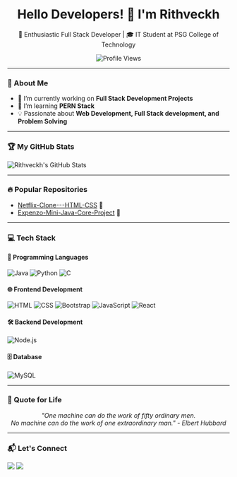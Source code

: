 <h1 align="center">Hello Developers! 👋 I'm Rithveckh</h1>

<p align="center">
  🚀 Enthusiastic Full Stack Developer | 🎓 IT Student at PSG College of Technology
</p>

<p align="center">
  <img src="https://komarev.com/ghpvc/?username=Rithveckh&color=blue" alt="Profile Views">
</p>

---

### 🌟 About Me
- 🔭 I’m currently working on **Full Stack Development Projects**
- 🌱 I’m learning **PERN Stack**
- 💡 Passionate about **Web Development, Full Stack development, and Problem Solving**

---

### 🏆 My GitHub Stats
![Rithveckh's GitHub Stats](https://github-readme-stats.vercel.app/api?username=Rithveckh&show_icons=true&theme=dark)

---

### 🔥 Popular Repositories
- [Netflix-Clone---HTML-CSS](https://github.com/Rithveckh/Netflix-Clone---HTML-CSS) 🌟
- [Expenzo-Mini-Java-Core-Project](https://github.com/Rithveckh/Expenzo_JavaProject) 🌟

---

### 💻 Tech Stack
#### 🚀 Programming Languages
![Java](https://img.shields.io/badge/-Java-007396?style=flat-square&logo=java&logoColor=white)
![Python](https://img.shields.io/badge/-Python-3776AB?style=flat-square&logo=python&logoColor=white)
![C](https://img.shields.io/badge/-C-00599C?style=flat-square&logo=c&logoColor=white)

#### 🌐 Frontend Development
![HTML](https://img.shields.io/badge/-HTML-E34F26?style=flat-square&logo=html5&logoColor=white)
![CSS](https://img.shields.io/badge/-CSS-1572B6?style=flat-square&logo=css3)
![Bootstrap](https://img.shields.io/badge/-Bootstrap-7952B3?style=flat-square&logo=bootstrap&logoColor=white)
![JavaScript](https://img.shields.io/badge/-JavaScript-F7DF1E?style=flat-square&logo=javascript&logoColor=black)
![React](https://img.shields.io/badge/-React-61DAFB?style=flat-square&logo=react&logoColor=black)

#### 🛠 Backend Development
![Node.js](https://img.shields.io/badge/-Node.js-339933?style=flat-square&logo=node.js&logoColor=white)

#### 🗄️ Database
![MySQL](https://img.shields.io/badge/-MySQL-4479A1?style=flat-square&logo=mysql&logoColor=white)

---

### 💬 Quote for Life
<p align="center">
  <i>"One machine can do the work of fifty ordinary men. <br>
  No machine can do the work of one extraordinary man." - Elbert Hubbard</i>
</p>

---

### 📬 Let's Connect
<p align="left">
  <a href="mailto:rithveckhdhamodharan@gmail.com"><img src="https://img.shields.io/badge/Gmail-D14836?style=flat-square&logo=gmail&logoColor=white"></a>
  <a href="https://www.linkedin.com/in/rithveckh-d-3b598328a"><img src="https://img.shields.io/badge/LinkedIn-0A66C2?style=flat-square&logo=linkedin&logoColor=white"></a>
</p>
